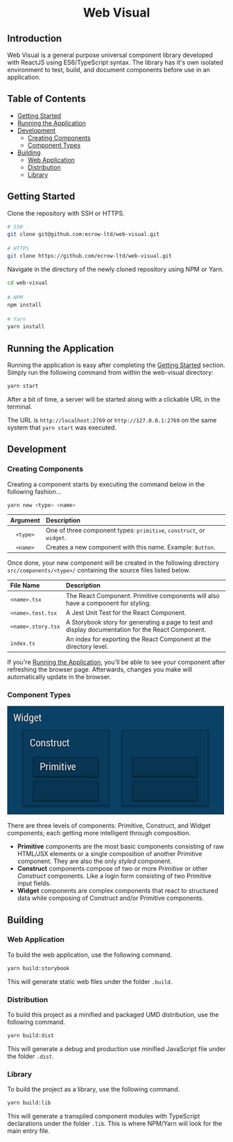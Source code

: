 <div align="center">
  <h1>Web Visual</h1>
</div>

## Introduction

Web Visual is a general purpose universal component library developed with ReactJS using ES6/TypeScript syntax. The library has it's own isolated environment to test, build, and document components before use in an application.

## Table of Contents

- [Getting Started](#getting-started)
- [Running the Application](#running-the-application)
- [Development](#development)
  - [Creating Components](#creating-components)
  - [Component Types](#component-types)
- [Building](#building)
  - [Web Application](#web-application)
  - [Distribution](#distribution)
  - [Library](#library)

## Getting Started

Clone the repository with SSH or HTTPS.

```bash
# SSH
git clone git@github.com:ecrow-ltd/web-visual.git

# HTTPS
git clone https://github.com/ecrow-ltd/web-visual.git
```

Navigate in the directory of the newly cloned repository using NPM or Yarn.

```bash
cd web-visual

# NPM
npm install

# Yarn
yarn install
```

## Running the Application

Running the application is easy after completing the [Getting Started](#getting-started) section. Simply run the following command from within the web-visual directory:

```bash
yarn start
```

After a bit of time, a server will be started along with a clickable URL in the terminal.

The URL is `http://localhost:2769` or `http://127.0.0.1:2769` on the same system that `yarn start` was executed.

## Development

### Creating Components

Creating a component starts by executing the command below in the following fashion...

```bash
yarn new <type> <name>
```

| Argument | Description                                                          |
| :------: | :------------------------------------------------------------------- |
| `<type>` | One of three component types: `primitive`, `construct`, or `widget`. |
| `<name>` | Creates a new component with this name. Example: `Button`.           |

Once done, your new component will be created in the following directory `src/components/<type>/` containing the source files listed below.

| File Name          | Description                                                                                        |
| :----------------- | :------------------------------------------------------------------------------------------------- |
| `<name>.tsx`       | The React Component. Primitive components will also have a component for styling.                  |
| `<name>.test.tsx`  | A Jest Unit Test for the React Component.                                                          |
| `<name>.story.tsx` | A Storybook story for generating a page to test and display documentation for the React Component. |
| `index.ts`         | An index for exporting the React Component at the directory level.                                 |

If you're [Running the Application](#running-the-application), you'll be able to see your component after refreshing the browser page. Afterwards, changes you make will automatically update in the browser.

### Component Types

![Component](./docs/resources/web-visual-component-types.jpg)

There are three levels of components: Primitive, Construct, and Widget components; each getting more intelligent through composition.
* **Primitive** components are the most basic components consisting of raw HTML/JSX elements or a single composition of another Primitive component. They are also the only *styled* component.
* **Construct** components compose of two or more *Primitive* or other *Construct* components. Like a login form consisting of two Primitive input fields.
* **Widget** components are complex components that react to structured data while composing of Construct and/or Primitive components.

## Building

### Web Application

To build the web application, use the following command.

```bash
yarn build:storybook
```

This will generate static web files under the folder `.build`.

### Distribution

To build this project as a minified and packaged UMD distribution, use the following command.

```bash
yarn build:dist
```

This will generate a debug and production use minified JavaScript file under the folder `.dist`.

### Library

To build the project as a library, use the following command.

```bash
yarn build:lib
```

This will generate a transpiled component modules with TypeScript declarations under the folder `.lib`. This is where NPM/Yarn will look for the main entry file.
